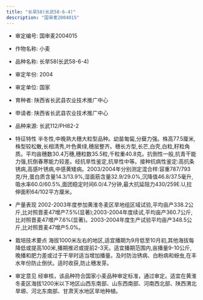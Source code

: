 ```yaml
---
title: "长旱58(长武58-6-4)"
description: "国审麦2004015"
---
```

* 审定编号:  国审麦2004015

*  作物名称:  小麦

*  品种名称:  长旱58(长武58-6-4)

*  审定年份:  2004

*  审定单位:  国家

* 育种者:  陕西省长武县农业技术推广中心

*  申请者:  陕西省长武县农业技术推广中心

*  品种来源:  长武112/PH82-2

*  特征特性
半冬性,中晚熟大穗大粒型品种。幼苗匍匐,分蘖力强。株高77.5厘米,株型较松散,长相清秀,叶色黄绿,穗层整齐。穗长方型,长芒,白壳,白粒,籽粒角质。平均亩穗数30.4万穗,穗粒数35.5粒,千粒重40.8克。抗倒性一般,抗青干能力强,抗倒春寒能力较差。经抗旱性鉴定,抗旱性中等。接种抗病性鉴定:高抗条锈病,高感叶锈病,中感黄矮病。2003/2004年分别测定混合样:容重787/793克/升,蛋白质含量14.3/13.9%,湿面筋含量32.9/29.0%,沉降值46.8/37.5毫升,吸水率60.0/60.5%,面团稳定时间6.0/4.7分钟,最大抗延阻力430/259E.U,拉伸面积64/102平方厘米。

*  产量表现
2002-2003年度参加黄淮冬麦区旱地组区域试验,平均亩产338.2公斤,比对照晋麦47增产7.5%(显著);2003-2004年度续试,平均亩产360.7公斤,比对照晋麦47增产7.6%(显著)。2003-2004年度生产试验平均亩产348.5公斤,比对照晋麦47增产5.0%。

*  栽培技术要点
海拔1000米左右的地区,适宜播期为9月低至10月初,其他海拔每降低或提高100米,播期推迟或提前2-3天。适宜播期范围内,亩播量9-10公斤,晚播和肥力差或过于干旱时适当增加播量。及时防治锈病、白粉病和蚜虫,在丰水年份防止倒伏。适时收获,防止穗发芽。

*  审定意见
经审核，该品种符合国家小麦品种审定标准，通过审定。适宜在黄淮冬麦区海拔1200米以下地区山西东南部、山东西南部、河南西北部、陕西渭北旱塬、河北东南部、甘肃天水地区旱地种植。
